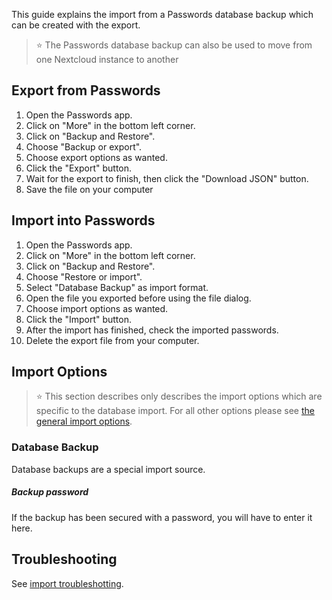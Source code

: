 This guide explains the import from a Passwords database backup which can be created with the export.

> :star: The Passwords database backup can also be used to move from one Nextcloud instance to another

## Export from Passwords
1. Open the Passwords app.
2. Click on "More" in the bottom left corner.
3. Click on "Backup and Restore".
4. Choose "Backup or export".
5. Choose export options as wanted.
6. Click the "Export" button.
7. Wait for the export to finish, then click the "Download JSON" button.
8. Save the file on your computer

## Import into Passwords
1. Open the Passwords app.
2. Click on "More" in the bottom left corner.
3. Click on "Backup and Restore".
4. Choose "Restore or import".
5. Select "Database Backup" as import format.
6. Open the file you exported before using the file dialog.
7. Choose import options as wanted.
8. Click the "Import" button.
9. After the import has finished, check the imported passwords.
10. Delete the export file from your computer.


## Import Options

> :star: This section describes only describes the import options which are specific to the database import.
> For all other options please see [the general import options](../Import#Import-Options).

### Database Backup
Database backups are a special import source.

##### Backup password
If the backup has been secured with a password, you will have to enter it here.


## Troubleshooting
See [import troubleshotting](../Import#Troubleshooting).